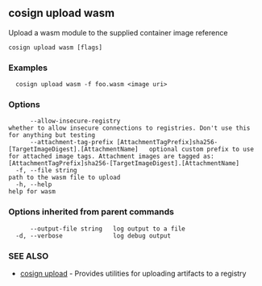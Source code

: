 ## cosign upload wasm

Upload a wasm module to the supplied container image reference

```
cosign upload wasm [flags]
```

### Examples

```
  cosign upload wasm -f foo.wasm <image uri>
```

### Options

```
      --allow-insecure-registry                                                                  whether to allow insecure connections to registries. Don't use this for anything but testing
      --attachment-tag-prefix [AttachmentTagPrefix]sha256-[TargetImageDigest].[AttachmentName]   optional custom prefix to use for attached image tags. Attachment images are tagged as: [AttachmentTagPrefix]sha256-[TargetImageDigest].[AttachmentName]
  -f, --file string                                                                              path to the wasm file to upload
  -h, --help                                                                                     help for wasm
```

### Options inherited from parent commands

```
      --output-file string   log output to a file
  -d, --verbose              log debug output
```

### SEE ALSO

* [cosign upload](cosign_upload.md)	 - Provides utilities for uploading artifacts to a registry

